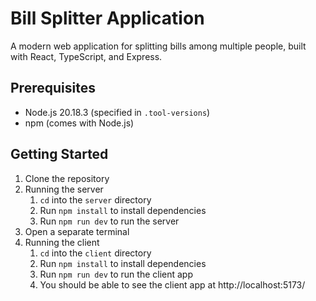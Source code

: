 # Bill Splitter Application

A modern web application for splitting bills among multiple people, built with React, TypeScript, and Express.


## Prerequisites

- Node.js 20.18.3 (specified in `.tool-versions`)
- npm (comes with Node.js)

## Getting Started

1. Clone the repository
2. Running the server
   1. `cd` into the `server` directory
   2. Run `npm install` to install dependencies
   3. Run `npm run dev` to run the server
3. Open a separate terminal
4. Running the client
   1. `cd` into the `client` directory
   2. Run `npm install` to install dependencies
   3. Run `npm run dev` to run the client app
   4. You should be able to see the client app at http://localhost:5173/

